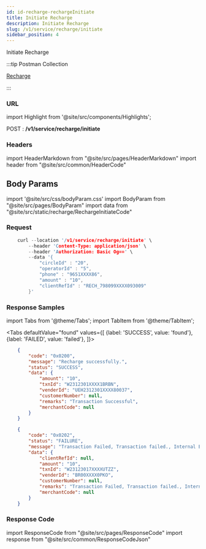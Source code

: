 ```yaml
---
id: id-recharge-rechargeInitiate
title: Initiate Recharge
description: Initiate Recharge
slug: /v1/service/recharge/initiate
sidebar_position: 4
---
```


Initiate Recharge

:::tip Postman Collection

<a href="https://www.google.com" target="_blank">Recharge</a>

:::

### URL

import Highlight from '@site/src/components/Highlights';

<Highlight className="post">POST</Highlight> : <strong>/v1/service/recharge/initiate</strong>

### Headers

import HeaderMarkdown from "@site/src/pages/HeaderMarkdown"
import header from "@site/src/common/HeaderCode"

<HeaderMarkdown data={header}/>

## Body Params

import '@site/src/css/bodyParam.css'
import BodyParam from "@site/src/pages/BodyParam"
import data from "@site/src/static/recharge/RechargeInitiateCode"

<BodyParam data={data}/>

### Request

```c title="Example Request"
    curl --location '/v1/service/recharge/initiate' \
        --header 'Content-Type: application/json' \
        --header 'Authorization: Basic Og==' \
        --data '{
            "circleId" : "20",
            "operatorId" : "5",
            "phone" : "9651XXXX86",
            "amount" : "10",
            "clientRefId" : "RECH_798099XXXX093009"
        }'
```

### Response Samples

import Tabs from '@theme/Tabs';
import TabItem from '@theme/TabItem';

<Tabs
    defaultValue="found"
    values={[
        {label: 'SUCCESS', value: 'found'},
        {label: 'FAILED', value: 'failed'},
    ]}>

<TabItem value="found">

```json
    {
        "code": "0x0200",
        "message": "Recharge successfully.",
        "status": "SUCCESS",
        "data": {
            "amount": "10",
            "txnId": "W2312301XXXX1BRBN",
            "venderId": "UEH2312301XXXX80037",
            "customerNumber": null,
            "remarks": "Transaction Successful",
            "merchantCode": null
        }
    }
```

</TabItem>

<TabItem value="failed">

```json
    {
        "code": "0x0202",
        "status": "FAILURE",
        "message": "Transaction Failed, Transaction failed., Internal Error",
        "data": {
            "clientRefId": null,
            "amount": "10",
            "txnId": "W23123017XXXXUTZZ",
            "venderId": "BR00XXXX0PKO",
            "customerNumber": null,
            "remarks": "Transaction Failed, Transaction failed., Internal Error",
            "merchantCode": null
        }
    }
```

</TabItem>
</Tabs>

### Response Code

import ResponseCode from "@site/src/pages/ResponseCode"
import response from "@site/src/common/ResponseCodeJson"

<ResponseCode data={response}/>

